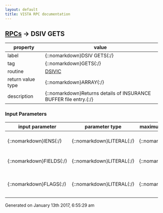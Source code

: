 ```yaml
---
layout: default
title: VISTA RPC documentation
---
```




## [RPCs](TableOfContent.md) &#8594; DSIV GETS 

 property | value 
--- | --- 
 label | {::nomarkdown}DSIV GETS{:/}
 tag | {::nomarkdown}GETS{:/}
 routine | [DSIVIC](http://code.osehra.org/dox/Routine_DSIVIC_source.html)
 return value type | {::nomarkdown}ARRAY{:/}
 description | {::nomarkdown}Returns details of INSURANCE BUFFER file entry.{:/}

### Input Parameters

| input parameter | parameter type | maximum data length | required | description | 
| --- | --- | --- | --- | --- | 
| {::nomarkdown}IENS{:/} | {::nomarkdown}LITERAL{:/} | {::nomarkdown}16{:/} | {::nomarkdown}true{:/} | {::nomarkdown}INSURANCE BUFFER file internal entry number or IENS.{:/} | 
| {::nomarkdown}FIELDS{:/} | {::nomarkdown}LITERAL{:/} | {::nomarkdown}240{:/} | {::nomarkdown}true{:/} | {::nomarkdown}Field list (optional).  Default is all top-level fields.{:/} | 
| {::nomarkdown}FLAGS{:/} | {::nomarkdown}LITERAL{:/} | {::nomarkdown}16{:/} | {::nomarkdown}true{:/} | {::nomarkdown}Flags (optional).  Default is external format, omit empty fields.{:/} | 




 Generated on January 13th 2017, 6:55:29 am